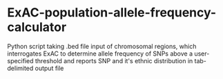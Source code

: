 # ExAC-population-allele-frequency-calculator
Python script taking .bed file input of chromosomal regions, which interrogates ExAC to determine allele frequency of SNPs above a user-specified threshold and reports SNP and it's ethnic distribution in tab-delimited output file
